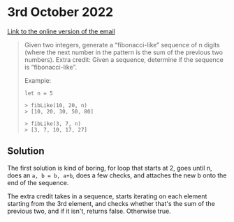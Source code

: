 # 3rd October 2022


[Link to the online version of the email](https://buttondown.email/cassidoo/archive/hope-is-a-gift-you-dont-have-to-surrender-a-power/)

> Given two integers, generate a “fibonacci-like” sequence of n digits (where the next number in the pattern is the sum of the previous two numbers). Extra credit: Given a sequence, determine if the sequence is “fibonacci-like”.
>
> Example:
> ```shell
> let n = 5
>
> > fibLike(10, 20, n)
> > [10, 20, 30, 50, 80]
>
> > fibLike(3, 7, n)
> > [3, 7, 10, 17, 27]
> ```

## Solution

The first solution is kind of boring, for loop that starts at 2, goes until n, does an `a, b = b, a+b`, does a few checks, and attaches the new b onto the end of the sequence.

The extra credit takes in a sequence, starts iterating on each element starting from the 3rd element, and checks whether that's the sum of the previous two, and if it isn't, returns false. Otherwise true.
